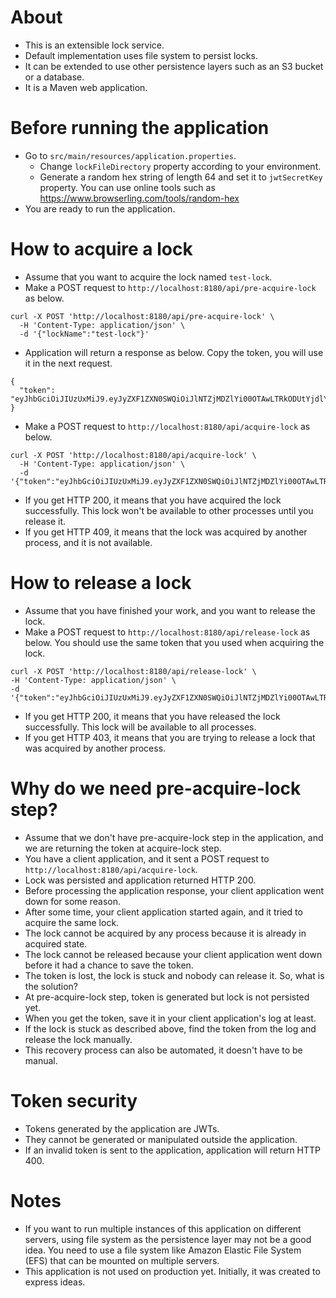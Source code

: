 # About
- This is an extensible lock service.
- Default implementation uses file system to persist locks.
- It can be extended to use other persistence layers such as an S3 bucket or a database.
- It is a Maven web application.

# Before running the application
- Go to `src/main/resources/application.properties`.
  - Change `lockFileDirectory` property according to your environment.
  - Generate a random hex string of length 64 and set it to `jwtSecretKey` property. You can use online tools such as https://www.browserling.com/tools/random-hex
- You are ready to run the application.

# How to acquire a lock
- Assume that you want to acquire the lock named `test-lock`.
- Make a POST request to `http://localhost:8180/api/pre-acquire-lock` as below.
```
curl -X POST 'http://localhost:8180/api/pre-acquire-lock' \
  -H 'Content-Type: application/json' \
  -d '{"lockName":"test-lock"}'
```
- Application will return a response as below. Copy the token, you will use it in the next request.
```
{
  "token": "eyJhbGciOiJIUzUxMiJ9.eyJyZXF1ZXN0SWQiOiJlNTZjMDZlYi00OTAwLTRkODUtYjdlYy0wZmUxYjU0MTAwMDciLCJsb2NrTmFtZSI6InRlc3QtbG9jayIsImNyZWF0aW9uVGltZSI6IjIwMjQtMTItMjZUMTE6NTg6NTIuNzM2NTYxNDAwWiJ9.bOhBwil8IDCXo5L3yfQSJ50N8_27K6VHChYI5OMPtq_bnS69Fp9E0kFTsvPjC3jfmn7f5GKEjqQ80JMHX66Rdg"
}
```
- Make a POST request to `http://localhost:8180/api/acquire-lock` as below.
```
curl -X POST 'http://localhost:8180/api/acquire-lock' \
  -H 'Content-Type: application/json' \
  -d '{"token":"eyJhbGciOiJIUzUxMiJ9.eyJyZXF1ZXN0SWQiOiJlNTZjMDZlYi00OTAwLTRkODUtYjdlYy0wZmUxYjU0MTAwMDciLCJsb2NrTmFtZSI6InRlc3QtbG9jayIsImNyZWF0aW9uVGltZSI6IjIwMjQtMTItMjZUMTE6NTg6NTIuNzM2NTYxNDAwWiJ9.bOhBwil8IDCXo5L3yfQSJ50N8_27K6VHChYI5OMPtq_bnS69Fp9E0kFTsvPjC3jfmn7f5GKEjqQ80JMHX66Rdg"}'
```
- If you get HTTP 200, it means that you have acquired the lock successfully. This lock won't be available to other processes until you release it.
- If you get HTTP 409, it means that the lock was acquired by another process, and it is not available.

# How to release a lock
- Assume that you have finished your work, and you want to release the lock.
- Make a POST request to `http://localhost:8180/api/release-lock` as below. You should use the same token that you used when acquiring the lock.
```
curl -X POST 'http://localhost:8180/api/release-lock' \
-H 'Content-Type: application/json' \
-d '{"token":"eyJhbGciOiJIUzUxMiJ9.eyJyZXF1ZXN0SWQiOiJlNTZjMDZlYi00OTAwLTRkODUtYjdlYy0wZmUxYjU0MTAwMDciLCJsb2NrTmFtZSI6InRlc3QtbG9jayIsImNyZWF0aW9uVGltZSI6IjIwMjQtMTItMjZUMTE6NTg6NTIuNzM2NTYxNDAwWiJ9.bOhBwil8IDCXo5L3yfQSJ50N8_27K6VHChYI5OMPtq_bnS69Fp9E0kFTsvPjC3jfmn7f5GKEjqQ80JMHX66Rdg"}'
```
- If you get HTTP 200, it means that you have released the lock successfully. This lock will be available to all processes.
- If you get HTTP 403, it means that you are trying to release a lock that was acquired by another process.

# Why do we need pre-acquire-lock step?
- Assume that we don't have pre-acquire-lock step in the application, and we are returning the token at acquire-lock step.
- You have a client application, and it sent a POST request to `http://localhost:8180/api/acquire-lock`.
- Lock was persisted and application returned HTTP 200.
- Before processing the application response, your client application went down for some reason.
- After some time, your client application started again, and it tried to acquire the same lock.
- The lock cannot be acquired by any process because it is already in acquired state.
- The lock cannot be released because your client application went down before it had a chance to save the token.
- The token is lost, the lock is stuck and nobody can release it. So, what is the solution?
- At pre-acquire-lock step, token is generated but lock is not persisted yet.
- When you get the token, save it in your client application's log at least.
- If the lock is stuck as described above, find the token from the log and release the lock manually.
- This recovery process can also be automated, it doesn't have to be manual.

# Token security
- Tokens generated by the application are JWTs.
- They cannot be generated or manipulated outside the application.
- If an invalid token is sent to the application, application will return HTTP 400.

# Notes
- If you want to run multiple instances of this application on different servers, using file system as the persistence layer may not be a good idea. You need to use a file system like Amazon Elastic File System (EFS) that can be mounted on multiple servers.
- This application is not used on production yet. Initially, it was created to express ideas.
